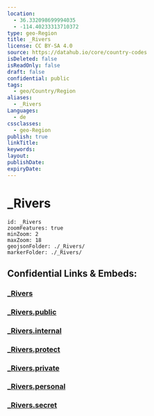 ```yaml
---
location:
  - 36.332098699994035
  - -114.40233313710372
type: geo-Region
title: _Rivers
license: CC BY-SA 4.0
source: https://datahub.io/core/country-codes
isDeleted: false
isReadOnly: false
draft: false
confidential: public
tags:
  - geo/Country/Region
aliases:
  - _Rivers
Languages:
  - de
cssclasses:
  - geo-Region
publish: true
linkTitle:
keywords:
layout:
publishDate:
expiryDate:
---
```


# _Rivers

```leaflet
id: _Rivers
zoomFeatures: true 
minZoom: 2 
maxZoom: 18
geojsonFolder: ./_Rivers/
markerFolder: ./_Rivers/
```


## Confidential Links & Embeds: 

### [_Rivers](/_Standards/Earth/Continent/America~North/USA/USA~Mountain/Arizona/Rivers~Arizona/_Rivers.md) 

### [_Rivers.public](/_public/Earth/Continent/America~North/USA/USA~Mountain/Arizona/Rivers~Arizona/_Rivers.public.md) 

### [_Rivers.internal](/_internal/Earth/Continent/America~North/USA/USA~Mountain/Arizona/Rivers~Arizona/_Rivers.internal.md) 

### [_Rivers.protect](/_protect/Earth/Continent/America~North/USA/USA~Mountain/Arizona/Rivers~Arizona/_Rivers.protect.md) 

### [_Rivers.private](/_private/Earth/Continent/America~North/USA/USA~Mountain/Arizona/Rivers~Arizona/_Rivers.private.md) 

### [_Rivers.personal](/_personal/Earth/Continent/America~North/USA/USA~Mountain/Arizona/Rivers~Arizona/_Rivers.personal.md) 

### [_Rivers.secret](/_secret/Earth/Continent/America~North/USA/USA~Mountain/Arizona/Rivers~Arizona/_Rivers.secret.md)

